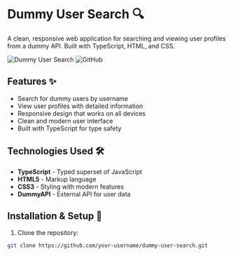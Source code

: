 # Dummy User Search 🔍

A clean, responsive web application for searching and viewing user profiles from a dummy API. Built with TypeScript, HTML, and CSS.

![Dummy User Search](https://img.shields.io/badge/TypeScript-Ready-blue) ![GitHub](https://img.shields.io/badge/Frontend-Web%20App-green)

## Features ✨

- Search for dummy users by username
- View user profiles with detailed information
- Responsive design that works on all devices
- Clean and modern user interface
- Built with TypeScript for type safety

## Technologies Used 🛠️

- **TypeScript** - Typed superset of JavaScript
- **HTML5** - Markup language
- **CSS3** - Styling with modern features
- **DummyAPI** - External API for user data

## Installation & Setup 🚀

1. Clone the repository:
```bash
git clone https://github.com/your-username/dummy-user-search.git